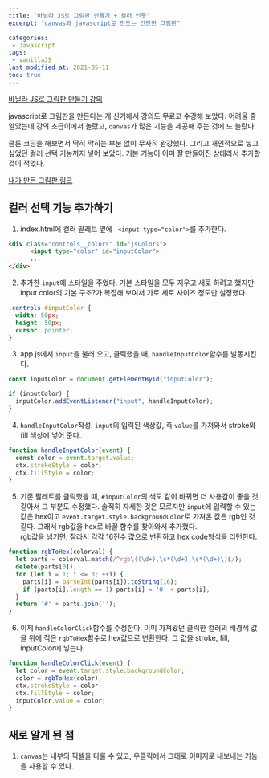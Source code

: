 ```yaml
---
title: "바닐라 JS로 그림판 만들기 + 컬러 인풋"
excerpt: "canvas와 javascript로 만드는 간단한 그림판"

categories:
 - Javascript
tags:
 - vanillaJS
last_modified_at: 2021-05-11
toc: true
---
```


[바닐라 JS로 그림판 만들기 강의](https://nomadcoders.co/javascript-for-beginners-2) 

javascript로 그림판을 만든다는 게 신기해서 강의도 무료고 수강해 보았다. 
어려울 줄 알았는데 강의 초급이에서 놀랐고, `canvas`가 많은 기능을 제공해 주는 것에 또 놀랐다. 

클론 코딩을 해보면서 딱히 막히는 부분 없이 무사히 완강했다. 그리고 개인적으로 넣고 싶었던 컬러 선택 기능까지 넣어 보았다. 기본 기능이 이미 잘 만들어진 상태라서 추가할 것이 적었다. 

[내가 만든 그림판 링크](https://kabinny.github.io/js_painter/)

## 컬러 선택 기능 추가하기
1.  index.html에  컬러 팔레트 옆에 ` <input type="color">`를 추가한다. 
```html
<div class="controls__colors" id="jsColors">
      <input type="color" id="inputColor">
      ...
</div>
 ```


2. 추가한 `input`에 스타일을 주었다. 기본 스타일을 모두 지우고 새로 하려고 했지만 input color의 기본 구조?가 복잡해 보여서 가로 세로 사이즈 정도만 설정했다. 
```css
.controls #inputColor {
  width: 50px;
  height: 50px;
  cursor: pointer;
}
```
3. app.js에서 `input`을 불러 오고, 클릭했을 때, `handleInputColor`함수를 발동시킨다. 
```javascript
const inputColor = document.getElementById("inputColor");

if (inputColor) {
  inputColor.addEventListener("input", handleInputColor);
}
```
4. `handleInputColor`작성. 	`input`의 입력된 색상값, 즉 `value`를 가져와서 stroke와 fill 색상에 넣어 준다.
```javascript
function handleInputColor(event) {
  const color = event.target.value;
  ctx.strokeStyle = color;
  ctx.fillStyle = color;
}
```
5. 기존 팔레트를 클릭했을 때, `#inputColor`의 색도 같이 바뀌면 더 사용감이 좋을 것 같아서 그 부분도 수정했다. 솔직히 자세한 것은 모르지만 `input`에 입력할 수 있는 값은 hex이고 `event.target.style.backgroundColor`로 가져온 값은 rgb인 것 같다. 그래서 rgb값을 hex로 바꿀  함수를 찾아와서 추가했다.   
rgb값을 넘기면, 잘라서 각각 16진수 값으로 변환하고 hex code형식을 리턴한다. 
```javascript
function rgbToHex(colorval) {
  let parts = colorval.match(/^rgb\((\d+),\s*(\d+),\s*(\d+)\)$/);
  delete(parts[0]);
  for (let i = 1; i <= 3; ++i) {
    parts[i] = parseInt(parts[i]).toString(16);
    if (parts[i].length == 1) parts[i] = '0' + parts[i];
  }
  return '#' + parts.join('');
}
```
6. 이제 `handleColorClick`함수를 수정한다. 이미 가져왔던 클릭한 컬러의 배경색 값을 위에 적은 `rgbToHex`함수로 hex값으로 변환한다. 그 값을 stroke, fill, inputColor에 넣는다. 
```javascript
function handleColorClick(event) {
  let color = event.target.style.backgroundColor;
  color = rgbToHex(color);
  ctx.strokeStyle = color;
  ctx.fillStyle = color;
  inputColor.value = color;
}
```

## 새로 알게 된 점
1. `canvas`는 내부의 픽셀을 다룰 수 있고, 우클릭에서 그대로 이미지로 내보내는 기능을 사용할 수 있다. 
